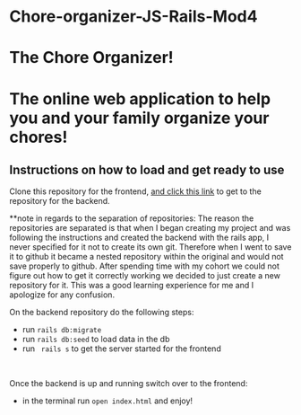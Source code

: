 # Chore-organizer-JS-Rails-Mod4

<h1><strong>The Chore Organizer!</strong><h1>

<p>The online web application to help you and your family organize your chores!</p>

<h2>Instructions on how to load and get ready to use</h2>



<p>Clone this repository for the frontend, <a href="https://github.com/mfioran1/Chore-Organizer-Backend">and click this link</a> to get to the repository for the backend.</p>

<p>**note in regards to the separation of repositories: The reason the repositories are separated is that when I began creating my project and was following the instructions and created the backend with the rails app, I never specified for it not to create its own git. 
Therefore when I went to save it to github it became a nested repository within the original and would not save properly to github. After spending time with my cohort we could not figure out how to get it correctly working we decided to just create a new repository for it. This was a good learning experience for me and I apologize for any confusion.</p>



<p>On the backend repository do the following steps:</p>
<ul>
<li>run <code>rails db:migrate</code></li>
<li>run <code>rails db:seed</code> to load data in the db</li>
<li>run <code> rails s</code> to get the server started for the frontend</li>
</ul>
<br />
<p>Once the backend is up and running switch over to the frontend:</p>
<ul>
<li>in the terminal run <code>open index.html</code> and enjoy!</li>
</ul>
